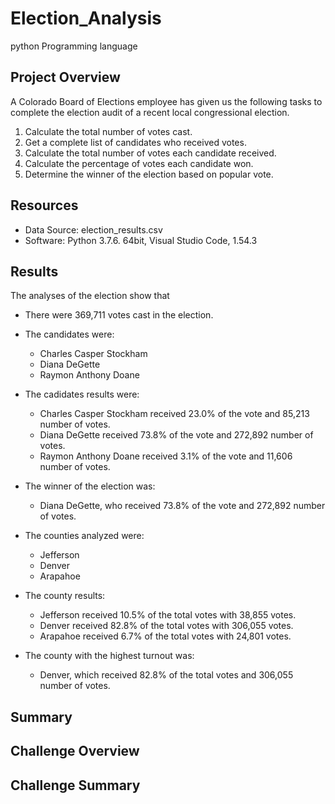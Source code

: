 # Election_Analysis
python Programming  language
## Project Overview
A Colorado Board of Elections employee has given us the following tasks to complete the election audit of a recent local congressional election.

1. Calculate the total number of votes cast.
2. Get a complete list of candidates who received votes.
3. Calculate the total number of votes each candidate received.
4. Calculate the percentage of votes each candidate won.
5. Determine the winner of the election based on popular vote.

## Resources
- Data Source: election_results.csv
- Software: Python 3.7.6. 64bit, Visual Studio Code, 1.54.3

## Results
The analyses of the election show that

- There were 369,711 votes cast in the election.

- The candidates were:

    - Charles Casper Stockham
    - Diana DeGette
    - Raymon Anthony Doane

- The cadidates results were:

  - Charles Casper Stockham received 23.0% of the vote and 85,213 number of votes.
  - Diana DeGette received 73.8% of the vote and 272,892 number of votes.
  - Raymon Anthony Doane received 3.1% of the vote and 11,606 number of votes.

- The winner of the election was:

  - Diana DeGette, who received 73.8% of the vote and 272,892 number of votes.

- The counties analyzed were:

  - Jefferson
  - Denver
  - Arapahoe

- The county results:

  - Jefferson received 10.5% of the total votes with 38,855 votes.
  - Denver received 82.8% of the total votes with 306,055 votes.
  - Arapahoe received 6.7% of the total votes with 24,801 votes.

- The county with the highest turnout was:
  - Denver, which received 82.8% of the total votes and 306,055 number of votes.
## Summary


## Challenge Overview
## Challenge Summary
